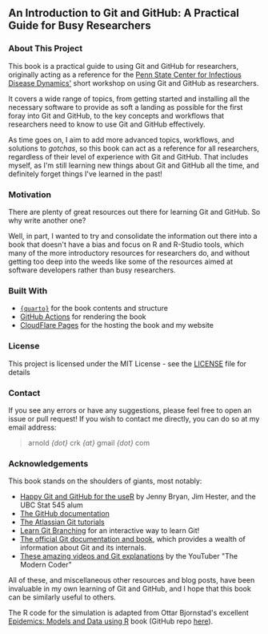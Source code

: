 ## An Introduction to Git and GitHub: A Practical Guide for Busy Researchers
### About This Project

This book is a practical guide to using Git and GitHub for researchers, originally acting as a reference for the [Penn State Center for Infectious Disease Dynamics'](https://www.huck.psu.edu/institutes-and-centers/center-for-infectious-disease-dynamics) short workshop on using Git and GitHub as researchers.

It covers a wide range of topics, from getting started and installing all the necessary software to provide as soft a landing as possible for the first foray into Git and GitHub, to the key concepts and workflows that researchers need to know to use Git and GitHub effectively.

As time goes on, I aim to add more advanced topics, workflows, and solutions to *gotchas*, so this book can act as a reference for all researchers, regardless of their level of experience with Git and GitHub.
That includes myself, as I'm still learning new things about Git and GitHub all the time, and definitely forget things I've learned in the past!

### Motivation

There are plenty of great resources out there for learning Git and GitHub.
So why write another one?

Well, in part, I wanted to try and consolidate the information out there into a book that doesn't have a bias and focus on R and R-Studio tools, which many of the more introductory resources for researchers do, and without getting too deep into the weeds like some of the resources aimed at software developers rather than busy researchers.

### Built With

- [`{quarto}`](https://quarto.org) for the book contents and structure
- [GitHub Actions](https://github.com/features/actions) for rendering the book
- [CloudFlare Pages](https://pages.cloudflare.com) for the hosting the book and my website

### License

This project is licensed under the MIT License - see the [LICENSE](LICENSE) file for details

### Contact

If you see any errors or have any suggestions, please feel free to open an issue or pull request!
If you wish to contact me directly, you can do so at my email address:

> arnold *{dot}* crk *{at}* gmail *{dot}* com

### Acknowledgements

This book stands on the shoulders of giants, most notably:

-  [Happy Git and GitHub for the useR](https://happygitwithr.com) by Jenny Bryan, Jim Hester, and the UBC Stat 545 alum
-  [The GitHub documentation](https://docs.github.com/en)
-  [The Atlassian Git tutorials](https://www.atlassian.com/git/tutorials)
-  [Learn Git Branching](https://learngitbranching.js.org) for an interactive way to learn Git!
-  [The official Git documentation and book](https://git-scm.com/book/en/v2), which provides a wealth of information about Git and its internals.
- [These amazing videos and Git explanations](https://www.youtube.com/playlist?list=PLfU9XN7w4tFwKwh_xPSQ_X1-hROQEpHnM) by the YouTuber "The Modern Coder"

All of these, and miscellaneous other resources and blog posts, have been invaluable in my own learning of Git and GitHub, and I hope that this book can be similarly useful to others.

The R code for the simulation is adapted from Ottar Bjornstad's excellent [Epidemics: Models and Data using R](https://link.springer.com/book/10.1007/978-3-319-97487-3) book (GitHub repo [here](https://github.com/objornstad/epimdr)).
